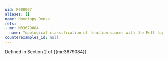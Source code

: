 ```yaml
---
uid: P000097
aliases: []
name: Homotopy Dense
refs:
- mr: MR3679084
  name: Topological classification of function spaces with the Fell topology IV
counterexamples_id: null
---
```

Defined in Section 2 of {{mr:3679084}}
